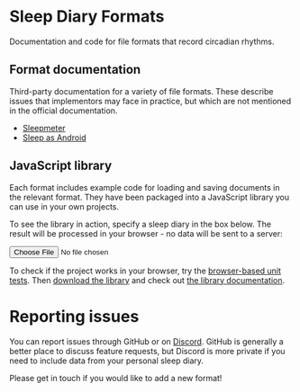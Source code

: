 # Sleep Diary Formats

Documentation and code for file formats that record circadian rhythms.

## Format documentation

Third-party documentation for a variety of file formats.  These describe issues that implementors may face in practice, but which are not mentioned in the official documentation.

* [Sleepmeter](src/Sleepmeter/)
* [Sleep as Android](src/SleepAsAndroid/)

## JavaScript library

Each format includes example code for loading and saving documents in the relevant format.  They have been packaged into a JavaScript library you can use in your own projects.

To see the library in action, specify a sleep diary in the box below.  The result will be processed in your browser - no data will be sent to a server:

<input id="diary-input" type="file">

To check if the project works in your browser, try the [browser-based unit tests](browser_test.html).  Then [download the library](sleep-diary-formats.js) and check out [the library documentation](doc/).

# Reporting issues

You can report issues through GitHub or on <a href="https://discord.com/channels/725475399156629615/725477106103877772">Discord</a>.  GitHub is generally a better place to discuss feature requests, but Discord is more private if you need to include data from your personal sleep diary.

Please get in touch if you would like to add a new format!

<script src="sleep-diary-formats.js"></script>
<script src="index.js"></script>
